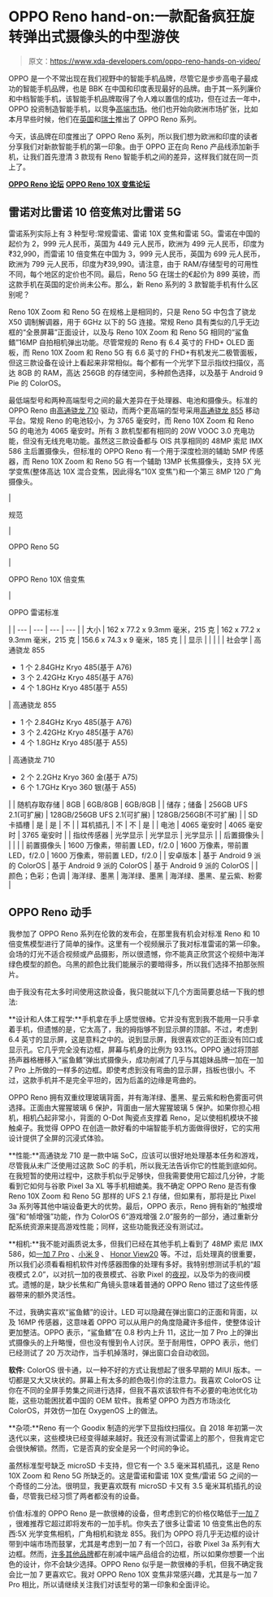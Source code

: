 # OPPO Reno hand-on:一款配备疯狂旋转弹出式摄像头的中型游侠

> 原文：<https://www.xda-developers.com/oppo-reno-hands-on-video/>

OPPO 是一个不常出现在我们视野中的智能手机品牌，尽管它是步步高电子最成功的智能手机品牌，也是 BBK 在中国和印度表现最好的品牌。由于其一系列廉价和中档智能手机，该智能手机品牌取得了令人难以置信的成功，但在过去一年中，OPPO 投资制造智能手机，以竞争[高端市场](https://www.xda-developers.com/oppo-find-x-pop-up-camera/)。他们也开始向欧洲市场扩张，比如本月早些时候，他们在[英国](https://www.xda-developers.com/oppo-reno-10x-zoom-reno-5g-uk-launch/)和[瑞士](https://www.xda-developers.com/5g-huawei-mate-20-x-oppo-reno-xiaomi-mi-mix-3/)推出了 OPPO Reno 系列。

今天，该品牌在印度推出了 OPPO Reno 系列，所以我们想为欧洲和印度的读者分享我们对新款智能手机的第一印象。由于 OPPO 正在向 Reno 产品线添加新手机，让我们首先澄清 3 款现有 Reno 智能手机之间的差异，这样我们就在同一页上了。

[**OPPO Reno 论坛**](https://forum.xda-developers.com/oppo-reno) [**OPPO Reno 10X 变焦论坛**](https://forum.xda-developers.com/reno-10x-zoom)

## 雷诺对比雷诺 10 倍变焦对比雷诺 5G

雷诺系列实际上有 3 种型号:常规雷诺、雷诺 10X 变焦和雷诺 5G。雷诺在中国的起价为 2，999 元人民币，英国为 449 元人民币，欧洲为 499 元人民币，印度为₹32,990，而雷诺 10 倍变焦在中国为 3，999 元人民币，英国为 699 元人民币，欧洲为 799 元人民币，印度为₹39,990。请注意，由于 RAM/存储型号的可用性不同，每个地区的定价也不同。最后，Reno 5G 在瑞士的€起价为 899 英镑，而这款手机在英国的定价尚未公布。那么，新 Reno 系列的 3 款智能手机有什么区别呢？

Reno 10X Zoom 和 Reno 5G 在规格上是相同的，只是 Reno 5G 中包含了骁龙 X50 调制解调器，用于 6GHz 以下的 5G 连接。常规 Reno 具有类似的几乎无边框的“全景屏幕”正面设计，以及与 Reno 10X Zoom 和 Reno 5G 相同的“鲨鱼鳍”16MP 自拍相机弹出功能。尽管常规的 Reno 有 6.4 英寸的 FHD+ OLED 面板，而 Reno 10X Zoom 和 Reno 5G 有 6.6 英寸的 FHD+有机发光二极管面板，但这三款设备在设计上看起来非常相似。每个都有一个光学下显示指纹扫描仪，高达 8GB 的 RAM，高达 256GB 的存储空间，多种颜色选择，以及基于 Android 9 Pie 的 ColorOS。

最低端型号和两种高端型号之间的最大差异在于处理器、电池和摄像头。标准的 OPPO Reno 由[高通骁龙 710](https://www.xda-developers.com/qualcomm-snapdragon-710-announcement/) 驱动，而两个更高端的型号采用[高通骁龙 855](https://www.xda-developers.com/qualcomm-snapdragon-855-snapdragon-845-kirin-980-cpu-gpu-ai-benchmarks/) 移动平台。常规 Reno 的电池较小，为 3765 毫安时，而 Reno 10X Zoom 和 Reno 5G 的电池为 4065 毫安时。所有 3 款机型都有相同的 20W VOOC 3.0 充电功能，但没有无线充电功能。虽然这三款设备都与 OIS 共享相同的 48MP 索尼 IMX 586 主后置摄像头，但标准的 OPPO Reno 有一个用于深度检测的辅助 5MP 传感器，而 Reno 10X Zoom 和 Reno 5G 有一个辅助 13MP 长焦摄像头，支持 5X 光学变焦(整体高达 10X 混合变焦，因此得名“10X 变焦”)和一个第三 8MP 120 广角摄像头。

| 

规范

 | 

OPPO Reno 5G

 | 

OPPO Reno 10X 倍变焦

 | 

OPPO 雷诺标准

 |
| --- | --- | --- | --- |
| 大小 | 162 x 77.2 x 9.3mm 毫米，215 克 | 162 x 77.2 x 9.3mm 毫米，215 克 | 156.6 x 74.3 x 9 毫米，185 克 |
| 显示 |  |  |  |
| 社会学 | 高通骁龙 855

*   1 个 2.84GHz Kryo 485(基于 A76)
*   3 个 2.42GHz Kryo 485(基于 A76)
*   4 个 1.8GHz Kryo 485(基于 A55)

 | 高通骁龙 855

*   1 个 2.84GHz Kryo 485(基于 A76)
*   3 个 2.42GHz Kryo 485(基于 A76)
*   4 个 1.8GHz Kryo 485(基于 A55)

 | 高通骁龙 710

*   2 个 2.2GHz Kryo 360 金(基于 A75)
*   6 个 1.7GHz Kryo 360 银(基于 A55)

 |
| 随机存取存储 | 8GB | 6GB/8GB | 6GB/8GB |
| 储存；储备 | 256GB UFS 2.1(可扩展) | 128GB/256GB UFS 2.1(可扩展) | 128GB/256GB(不可扩展) |
| SD 卡插槽 | 是 | 是 | 不 |
| 耳机插孔 | 不 | 不 | 是 |
| 电池 | 4065 毫安时 | 4065 毫安时 | 3765 毫安时 |
| 指纹传感器 | 光学显示 | 光学显示 | 光学显示 |
| 后置摄像头 |  |  |  |
| 前置摄像头 | 1600 万像素，带前置 LED，f/2.0 | 1600 万像素，带前置 LED，f/2.0 | 1600 万像素，带前置 LED，f/2.0 |
| 安卓版本 | 基于 Android 9 派的 ColorOS | 基于 Android 9 派的 ColorOS | 基于 Android 9 派的 ColorOS |
| 颜色；色彩；色调 | 海洋绿、墨黑 | 海洋绿、墨黑 | 海洋绿、墨黑、星云紫、粉雾 |

## OPPO Reno 动手

我参加了 OPPO Reno 系列在伦敦的发布会，在那里我有机会对标准 Reno 和 10 倍变焦模型进行了简单的操作。这里有一个视频展示了我对标准雷诺的第一印象。会场的灯光不适合视频或产品摄影，所以很遗憾，你不能真正欣赏这个视频中海洋绿色模型的颜色。乌黑的颜色比我们能展示的要暗得多，所以我们选择不拍那张照片。

由于我没有花太多时间使用这款设备，我只能就以下几个方面简要总结一下我的想法:

**设计和人体工程学:**手机拿在手上感觉很棒。它并没有宽到我不能用一只手拿着手机，但遗憾的是，它太高了，我的拇指够不到显示屏的顶部。不过，考虑到 6.4 英寸的显示屏，这是意料之中的。说到显示屏，我很喜欢它的正面没有凹口或显示孔。它几乎完全没有边框，屏幕与机身的比例为 93.1%。OPPO 通过将顶部扬声器格栅移入“鲨鱼鳍”弹出式摄像头，成功削减了几乎与其姐妹品牌一加在一加 7 Pro 上所做的一样多的边框。即使考虑到没有弯曲的显示屏，挡板也很小。不过，这款手机并不是完全平坦的，因为后盖的边缘是弯曲的。

OPPO Reno 拥有双重纹理玻璃背面，并有海洋绿、墨黑、星云紫和粉色雾面可供选择。正面由大猩猩玻璃 6 保护，背面由一层大猩猩玻璃 5 保护。如果你担心相机，相机凸起非常小，背面的 O-Dot 陶瓷点支撑着 Reno，足以使相机模块不接触桌子。我觉得 OPPO 在创造一款好看的中端智能手机方面做得很好，它的实用设计提供了全屏的沉浸式体验。

**性能:**高通骁龙 710 是一款中端 SoC，应该可以很好地处理基本任务和游戏，尽管我从未广泛使用过这款 SoC 的手机，所以我无法告诉你它的性能到底如何。在我短暂的使用过程中，这款手机似乎足够快，但我需要使用它超过几分钟，才能看到它如何与谷歌 Pixel 3a XL 等手机相媲美。我不确定 OPPO Reno 是否有像 Reno 10X Zoom 和 Reno 5G 那样的 UFS 2.1 存储，但如果有，那将是比 Pixel 3a 系列等其他中端设备更大的优势。最后，OPPO 表示，Reno 拥有新的“触摸增强”和“帧增强”功能，作为 ColorOS 6“游戏增强 2.0”服务的一部分，通过重新分配系统资源来提高游戏性能；同样，这些功能我还没有测试过。

**相机:**我不能对画质说太多，但我们已经在其他手机上看到了 48MP 索尼 IMX 586，如[一加 7 Pro](https://www.xda-developers.com/oneplus-7-pro-review/) 、[小米 9](https://www.xda-developers.com/xiaomi-mi-9-review/) 、 [Honor View20](https://www.xda-developers.com/honor-view-20-camera-review/) 等。不过，后处理真的很重要，所以我们必须看看相机软件对传感器图像的处理有多好。我特别想测试手机的“超夜模式 2.0”，以对抗一加的夜景模式、谷歌 Pixel 的[夜视](https://www.xda-developers.com/google-pixel-night-sight-google-camera-review/)，以及华为的夜间模式。遗憾的是，缺少长焦和广角镜头意味着普通的 OPPO Reno 错过了这些传感器带来的额外灵活性。

不过，我确实喜欢“鲨鱼鳍”的设计。LED 可以隐藏在弹出窗口的正面和背面，以及 16MP 传感器，这意味着 OPPO 可以从用户的角度隐藏许多组件，使整体设计更加整洁。OPPO 表示，“鲨鱼鳍”在 0.8 秒内上升 11，这比一加 7 Pro 上的弹出式摄像头的上升略慢，但也没有慢到令人讨厌。至于耐用性，OPPO 表示，他们已经测试了 20 万次动作，当手机掉落时，弹出窗口会自动收回。

**软件:** ColorOS 很卡通，以一种不好的方式让我想起了很多早期的 MIUI 版本。一切都是又大又块状的。屏幕上有太多的颜色吸引你的注意力。我喜欢 ColorOS 让你在不同的全屏手势集之间进行选择，但我不喜欢该软件有不必要的电池优化功能，这些功能困扰着中国的 OEM 软件。我希望 OPPO 为西方市场淡化 ColorOS，并效仿一加在 OxygenOS 上的做法。

**杂项:**Reno 有一个 Goodix 制造的光学下显指纹扫描仪。自 2018 年初第一次迭代以来，这些模块已经变得越来越好。我还没有测试雷诺上的那个，但我肯定它会很快解锁。然而，它是否真的安全是另一个时间的争论。

虽然标准型号缺乏 microSD 卡支持，但它有一个 3.5 毫米耳机插孔，这是 Reno 10X Zoom 和 Reno 5G 所缺乏的。这是雷诺和雷诺 10X 变焦/雷诺 5G 之间的一个奇怪的二分法。很明显，我更喜欢既有 microSD 卡又有 3.5 毫米耳机插孔的设备，尽管我已经习惯了两者都没有的设备。

价值:标准的 OPPO Reno 是一款很棒的设备，但考虑到它的价格仅略低于[一加 7](https://www.xda-developers.com/oneplus-7-first-impressions-video/) ，很难推荐它超过即将发布的一加手机。你失去了很多让雷诺 10 倍变焦出色的东西:5X 光学变焦相机，广角相机和骁龙 855。我们为 OPPO 将几乎无边框的设计带到中端市场而鼓掌，尤其是考虑到一加 7 有一个凹口，谷歌 Pixel 3a 系列有大边框。然而，[许多其他品牌](https://www.xda-developers.com/vivo-v15-pro-hands-on-first-impressions-review/)都在削减中端产品组合的边框，所以如果你想要一个出色的设计，你不会缺少选择。OPPO Reno 似乎是一款很棒的手机，但我不确定我会比一加 7 更喜欢它。我对 OPPO Reno 10X 变焦非常感兴趣，尤其是与一加 7 Pro 相比，所以请继续关注我们对该型号的第一印象和全面评论。